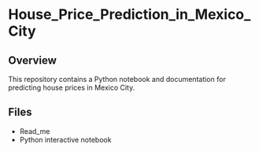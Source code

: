# House_Price_Prediction_in_Mexico_City
## Overview
This repository contains a Python notebook and documentation for predicting house prices in Mexico City. 
## Files
- Read_me
- Python interactive notebook
